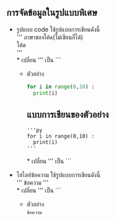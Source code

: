 ## การจัดข้อมูลในรูปแบบพิเศษ
  + รูปแบบ code ใช้รูปแบบการเขียนดังนี้ <br>
    ''' ภาษาของโค้ด(ไม่เขียนก็ได้) <br>
    โค้ด <br>
    ''' <br>
    \* เปลี่ยน ''' เป็น ```
    + ตัวอย่าง
      ``` py
      for i in range(0,10) :
        print(i)
      ```
      แบบการเขียนของตัวอย่าง
      ---
      ``` 
      '''py
      for i in range(0,10) :
        print(i)
      '''
      ```
      \* เปลี่ยน ''' เป็น ```
      
   + ไฮไลท์ข้อความ ใช้รูปแบบการเขียนดังนี้ <br>
     ''' ข้อความ ''' <br>
     \* เปลี่ยน ''' เป็น ```
     + ตัวอย่าง <br>
       ```ข้อความ```
       
       
       
